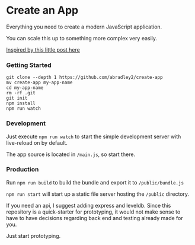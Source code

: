 # Create an App

Everything you need to create a modern JavaScript application.

You can scale this up to something more complex very easily.

[Inspired by this little post here](https://www.reddit.com/r/node/comments/5t2hc8/stepbystep_tutorial_to_build_a_modern_javascript/ddkk1v7/)

### Getting Started

```
git clone --depth 1 https://github.com/abradley2/create-app
mv create-app my-app-name
cd my-app-name
rm -rf .git
git init
npm install
npm run watch
```

### Development

Just execute `npm run watch` to start the simple development server with live-reload on
by default.

The app source is located in `/main.js`, so start there.

### Production

Run `npm run build` to build the bundle and export it to `/public/bundle.js`

`npm run start` will start up a static file server hosting the `/public` directory.

If you need an api, I suggest adding express and leveldb. Since this repository is
a quick-starter for prototyping, it would not make sense to have to have decisions
regarding back end and testing already made for you.

Just start prototyping.
